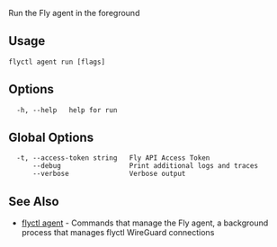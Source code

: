Run the Fly agent in the foreground


## Usage
~~~
flyctl agent run [flags]
~~~

## Options

~~~
  -h, --help   help for run
~~~

## Global Options

~~~
  -t, --access-token string   Fly API Access Token
      --debug                 Print additional logs and traces
      --verbose               Verbose output
~~~

## See Also

* [flyctl agent](/docs/flyctl/agent/)	 - Commands that manage the Fly agent, a background process that manages flyctl WireGuard connections

